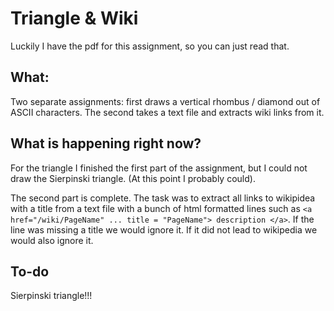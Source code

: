 # Triangle & Wiki

Luckily I have the pdf for this assignment, so you can just read that.

## What:

Two separate assignments: first draws a vertical rhombus / diamond out of ASCII characters. The second takes a text file and extracts wiki
links from it. 

## What is happening right now?

For the triangle I finished the first part of the assignment, but I could not draw the Sierpinski triangle. (At this point I probably could).

The second part is complete.
The task was to extract all links to wikipidea with a title from a text file with a bunch of html formatted
lines such as `<a href="/wiki/PageName" ... title = "PageName"> description </a>`. If the line was missing a title we would ignore it.
If it did not lead to wikipedia we would also ignore it.

## To-do

Sierpinski triangle!!!
